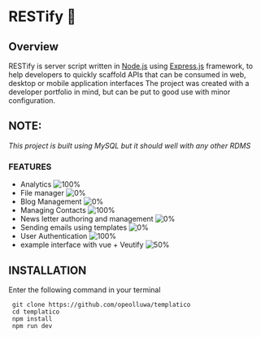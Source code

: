 # RESTify :rocket:



## Overview
RESTify is server script  written in [Node.js](https://nodejs.org) using [Express.js](https://expressjs.com) framework, to help developers to quickly scaffold  APIs that can be consumed in web, desktop or mobile application interfaces 
The project was created with a developer portfolio in mind, but can be put to good use with minor configuration.



## NOTE:
_This project is built using MySQL
but it should well with any other RDMS_



### FEATURES
- Analytics ![100%](https://progress-bar.dev/0?title=processing)
- File manager ![0%](https://progress-bar.dev/0?title=planning)
- Blog Management ![0%](https://progress-bar.dev/0?title=planning)
- Managing Contacts ![100%](https://progress-bar.dev/12?title=almost+done)
- News letter authoring and management ![0%](https://progress-bar.dev/0?title=planning)
- Sending emails using templates ![0%](https://progress-bar.dev/0?title=planning)
- User Authentication  ![100%](https://progress-bar.dev/12?title=almost+done)
- example interface with vue + Veutify ![50%](https://progress-bar.dev/60?title=processing)



## INSTALLATION

Enter the following command in your terminal

```shell
 git clone https://github.com/opeolluwa/templatico
 cd templatico
 npm install
 npm run dev
```
